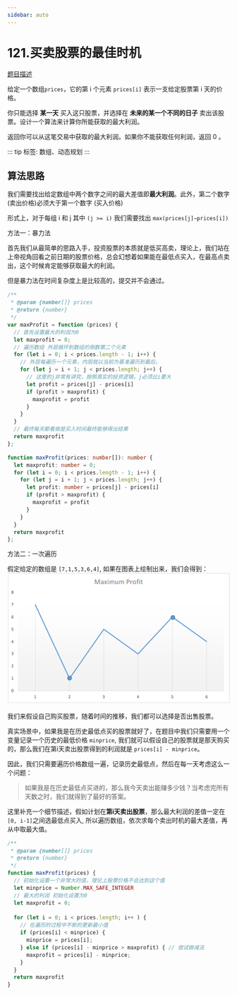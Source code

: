 ```yaml
---
sidebar: auto
---
```


# 121.买卖股票的最佳时机
[题目描述](https://leetcode.cn/problems/best-time-to-buy-and-sell-stock/)

给定一个数组`prices`，它的第 i 个元素 `prices[i]` 表示一支给定股票第 i 天的价格。

你只能选择 **某一天** 买入这只股票，并选择在 **未来的某一个不同的日子** 卖出该股票。设计一个算法来计算你所能获取的最大利润。

返回你可以从这笔交易中获取的最大利润。如果你不能获取任何利润，返回 0 。

::: tip
标签: 数组、动态规划
:::

## 算法思路
我们需要找出给定数组中两个数字之间的最大差值即**最大利润**。此外，第二个数字(卖出价格)必须大于第一个数字 (买入价格)

形式上，对于每组 i 和 j 其中 `(j >= i)` 我们需要找出 `max(prices[j]−prices[i])`

方法一：暴力法

首先我们从最简单的思路入手，投资股票的本质就是低买高卖，理论上，我们站在上帝视角回看之前日期的股票价格，总会幻想着如果能在最低点买入，在最高点卖出，这个时候肯定能够获取最大的利润。

但是暴力法在时间复杂度上是比较高的，提交并不会通过。

```js
/**
 * @param {number[]} prices
 * @return {number}
 */
var maxProfit = function (prices) {
  // 首先设置最大的利润为0
  let maxprofit = 0;
  // 遍历数组 外层循环到数组的倒数第二个元素
  for (let i = 0; i < prices.length - 1; i++) {
    // 外层每遍历一个元素，内层就以当前为基准遍历到最后。
    for (let j = i + 1; j < prices.length; j++) {
      // 这里的j非常有讲究，按照真实的投资逻辑，j必须比i要大
      let profit = prices[j] - prices[i]
      if (profit > maxprofit) {
        maxprofit = profit
      }
    }
  }
  // 最终每天都看做是买入时间最终能够得出结果
  return maxprofit
};
```

```ts
function maxProfit(prices: number[]): number {
  let maxprofit: number = 0;
  for (let i = 0; i < prices.length - 1; i++) {
    for (let j = i + 1; j < prices.length; j++) {
      let profit: number = prices[j] - prices[i]
      if (profit > maxprofit) {
        maxprofit = profit
      }
    }
  }
  return maxprofit
};
```

方法二：一次遍历

假定给定的数组是 `[7,1,5,3,6,4]`, 如果在图表上绘制出来，我们会得到：
![图表](../../images/leetcode/121/01.png)

我们来假设自己购买股票，随着时间的推移，我们都可以选择是否出售股票。

真实场景中，如果我是在历史最低点买的股票就好了，在题目中我们只需要用一个变量记录一个历史的最低价格 `minprice`, 我们就可以假设自己的股票就是那天购买的，那么我们在第i天卖出股票得到的利润就是 `prices[i] - minprice`。

因此，我们只需要遍历价格数组一遍，记录历史最低点，然后在每一天考虑这么一个问题：

> 如果我是在历史最低点买进的，那么我今天卖出能赚多少钱？当考虑完所有天数之时，我们就得到了最好的答案。

这里补充一个细节描述，假如计划在**第i天卖出股票**，那么最大利润的差值一定在`[0, i-1]`之间选最低点买入, 所以遍历数组，依次求每个卖出时机的最大差值，再从中取最大值。

```js
/**
 * @param {number[]} prices
 * @return {number}
 */
function maxProfit(prices) {
  // 初始化设置一个非常大的值，理论上股票价格不会达到这个值
  let minprice = Number.MAX_SAFE_INTEGER
  // 最大的利润 初始化设置为0
  let maxprofit = 0;

  for (let i = 0; i < prices.length; i++ ) {
    // 在遍历的过程中不断的更新最小值
    if (prices[i] < minprice) {
      minprice = prices[i];
    } else if (prices[i] - minprice > maxprofit) { // 尝试做减法
      maxprofit = prices[i] - minprice;
    }
  }
  return maxprofit
}
```







